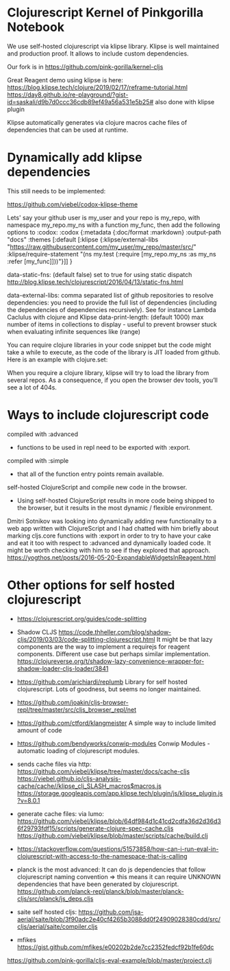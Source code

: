 # Clojurescript Kernel of Pinkgorilla Notebook

We use self-hosted clojurescript via klipse library.
Klipse is well maintained and production proof.
It allows to include custom dependencies.

Our fork is in https://github.com/pink-gorilla/kernel-cljs

Great Reagent demo using klipse is here: https://blog.klipse.tech/clojure/2019/02/17/reframe-tutorial.html
https://day8.github.io/re-playground/?gist-id=saskali/d9b7d0ccc36cdb89ef49a56a531e5b25# also done with klipse plugin


Klipse automatically generates via clojure macros cache files of dependencies that can be used
at runtime. 

# Dynamically add klipse dependencies 

This still needs to be implemented:

https://github.com/viebel/codox-klipse-theme

Lets' say your github user is my_user and your repo is my_repo, with namespace my_repo.my_ns with a function my_func, then add the following options to :codox:
:codox {:metadata {:doc/format :markdown}
:output-path "docs"
:themes [:default [:klipse
{:klipse/external-libs
"https://raw.githubusercontent.com/my_user/my_repo/master/src/"
:klipse/require-statement
"(ns my.test
(:require [my_repo.my_ns :as my_ns :refer [my_func]]))"}]]
}

data-static-fns: (default false) set to true for using static dispatch
    http://blog.klipse.tech/clojurescript/2016/04/13/static-fns.html
    
data-external-libs: comma separated list of github repositories to resolve dependencies: you need to provide the full list of dependencies (including the dependencies of dependencies recursively). See for instance Lambda Caclulus with clojure and Klipse
data-print-length: (default 1000) max number of items in collections to display - useful to prevent browser stuck when evaluating infinite sequences like (range)

You can require clojure libraries in your code snippet but the code might take a while to execute, as the code of the library is JIT loaded from github. Here is an example with clojure.set:

When you require a clojure library, klipse will try to load the library from several repos. As a consequence, if you open the browser dev tools, you’ll see a lot of 404s.


# Ways to include clojurescript code

compiled with :advanced
- functions to be used in repl need to be exported with :export. 

compiled with :simple
- that all of the function entry points remain available.

self-hosted ClojureScript and compile new code in the browser. 
- Using self-hosted ClojureScript results in more code being shipped to the browser, but it results in the most dynamic / flexible environment.

Dmitri Sotnikov was looking into dynamically adding new functionality to a web app written with ClojureScript and I had chatted with him briefly about marking cljs.core functions with :export in order to try to have your cake and eat it too with respect to :advanced and dynamically loaded code. It might be worth checking with him to see if they explored that approach.
https://yogthos.net/posts/2016-05-20-ExpandableWidgetsInReagent.html



# Other options for self hosted clojurescript

- https://clojurescript.org/guides/code-splitting

- Shadow CLJS
  https://code.thheller.com/blog/shadow-cljs/2019/03/03/code-splitting-clojurescript.html
  It might be that lazy components are the way to implement a requirejs for reagent components. Different use case but perhaps similar implementation.
  https://clojureverse.org/t/shadow-lazy-convenience-wrapper-for-shadow-loader-cljs-loader/3841


- https://github.com/arichiardi/replumb
  Library for self hosted clojurescript.
  Lots of goodness, but seems no longer maintained.
- https://github.com/joakin/cljs-browser-repl/tree/master/src/cljs_browser_repl/net
- https://github.com/ctford/klangmeister 
  A simple way to include limited amount of code


- https://github.com/bendyworks/conwip-modules
  Conwip Modules - automatic loading of clojurescript modules.


- sends cache files via http:
https://github.com/viebel/klipse/tree/master/docs/cache-cljs
https://viebel.github.io/cljs-analysis-cache/cache//klipse_clj_SLASH_macros$macros.js
https://storage.googleapis.com/app.klipse.tech/plugin/js/klipse_plugin.js?v=8.0.1

- generate cache files: 
  via lumo: https://github.com/viebel/klipse/blob/64df984d1c41cd2cdfa36d2d36d36f29793fdf15/scripts/generate-clojure-spec-cache.cljs
  https://github.com/viebel/klipse/blob/master/scripts/cache/build.clj

- https://stackoverflow.com/questions/51573858/how-can-i-run-eval-in-clojurescript-with-access-to-the-namespace-that-is-calling

- planck is the most advanced: It can do js dependencies that follow clojurescript naming convention =>
this means it can require UNKNOWN dependencies that have been generated by clojurescript.
https://github.com/planck-repl/planck/blob/master/planck-cljs/src/planck/js_deps.cljs

- saite self hosted cljs: https://github.com/jsa-aerial/saite/blob/3f90adc2e40cf4265b3088dd0f24909028380cdd/src/cljs/aerial/saite/compiler.cljs


- mfikes 
https://gist.github.com/mfikes/e00202b2de7cc2352fedcf92b1fe60dc





https://github.com/pink-gorilla/cljs-eval-example/blob/master/project.clj



